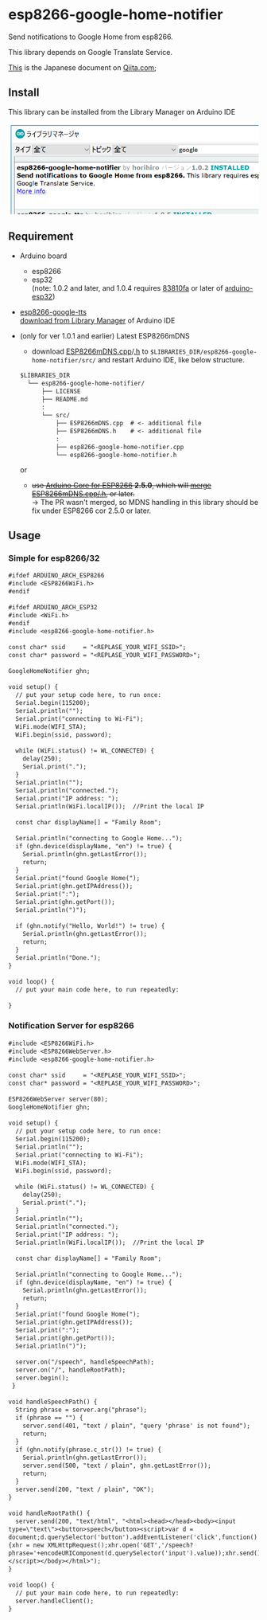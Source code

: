 # esp8266-google-home-notifier
Send notifications to Google Home from esp8266.

This library depends on Google Translate Service.

[This](https://qiita.com/horihiro/items/4ab0edf415916a2cd542) is the Japanese document on [Qiita.com](https://qiita.com/);

## Install
This library can be installed from the Library Manager on Arduino IDE

![](librarymanager.png)

## Requirement
- Arduino board 
  - esp8266
  - esp32<br>
    (note: 1.0.2 and later, and 1.0.4 requires [83810fa](https://github.com/espressif/arduino-esp32/tree/83810fa1563f77145272583e36dfb076d3a92018)  or later of [arduino-esp32](https://github.com/espressif/arduino-esp32))
- [esp8266-google-tts](https://github.com/horihiro/esp8266-google-tts) <br>
  [download from Library Manager](https://github.com/horihiro/esp8266-google-tts/blob/master/README.md#install) of Arduino IDE

- (only for ver 1.0.1 and earlier) Latest ESP8266mDNS
  - download [ESP8266mDNS.cpp](https://github.com/mblythe86/Arduino/blob/master/libraries/ESP8266mDNS/ESP8266mDNS.cpp)/[.h](https://github.com/mblythe86/Arduino/blob/master/libraries/ESP8266mDNS/ESP8266mDNS.h) to  `$LIBRARIES_DIR/esp8266-google-home-notifier/src/` and restart Arduino IDE, like below structure. <br>
  ```
  $LIBRARIES_DIR
    └── esp8266-google-home-notifier/
        ├── LICENSE
        ├── README.md
        :
        └── src/
            ├── ESP8266mDNS.cpp  # <- additional file
            ├── ESP8266mDNS.h    # <- additional file
            :
            ├── esp8266-google-home-notifier.cpp
            └── esp8266-google-home-notifier.h
  ```
  or
  - ~~use [Arduino Core for ESP8266](https://github.com/esp8266/Arduino/) **2.5.0**, which will [merge ESP8266mDNS.cpp/.h](https://github.com/esp8266/Arduino/pull/3107), or later.~~<br>
  -> The PR wasn't merged, so MDNS handling in this library should be fix under ESP8266 cor 2.5.0 or later.

## Usage
### Simple for esp8266/32
```
#ifdef ARDUINO_ARCH_ESP8266
#include <ESP8266WiFi.h>
#endif

#ifdef ARDUINO_ARCH_ESP32
#include <WiFi.h>
#endif
#include <esp8266-google-home-notifier.h>

const char* ssid     = "<REPLASE_YOUR_WIFI_SSID>";
const char* password = "<REPLASE_YOUR_WIFI_PASSWORD>";

GoogleHomeNotifier ghn;

void setup() {
  // put your setup code here, to run once:
  Serial.begin(115200);
  Serial.println("");
  Serial.print("connecting to Wi-Fi");
  WiFi.mode(WIFI_STA);
  WiFi.begin(ssid, password);

  while (WiFi.status() != WL_CONNECTED) {
    delay(250);
    Serial.print(".");
  }
  Serial.println("");
  Serial.println("connected.");
  Serial.print("IP address: ");
  Serial.println(WiFi.localIP());  //Print the local IP
  
  const char displayName[] = "Family Room";

  Serial.println("connecting to Google Home...");
  if (ghn.device(displayName, "en") != true) {
    Serial.println(ghn.getLastError());
    return;
  }
  Serial.print("found Google Home(");
  Serial.print(ghn.getIPAddress());
  Serial.print(":");
  Serial.print(ghn.getPort());
  Serial.println(")");
  
  if (ghn.notify("Hello, World!") != true) {
    Serial.println(ghn.getLastError());
    return;
  }
  Serial.println("Done.");
}

void loop() {
  // put your main code here, to run repeatedly:

}
```

### Notification Server for esp8266
```
#include <ESP8266WiFi.h>
#include <ESP8266WebServer.h>
#include <esp8266-google-home-notifier.h>

const char* ssid     = "<REPLASE_YOUR_WIFI_SSID>";
const char* password = "<REPLASE_YOUR_WIFI_PASSWORD>";

ESP8266WebServer server(80);
GoogleHomeNotifier ghn;

void setup() {
  // put your setup code here, to run once:
  Serial.begin(115200);
  Serial.println("");
  Serial.print("connecting to Wi-Fi");
  WiFi.mode(WIFI_STA);
  WiFi.begin(ssid, password);

  while (WiFi.status() != WL_CONNECTED) {
    delay(250);
    Serial.print(".");
  }
  Serial.println("");
  Serial.println("connected.");
  Serial.print("IP address: ");
  Serial.println(WiFi.localIP());  //Print the local IP
  
  const char displayName[] = "Family Room";

  Serial.println("connecting to Google Home...");
  if (ghn.device(displayName, "en") != true) {
    Serial.println(ghn.getLastError());
    return;
  }
  Serial.print("found Google Home(");
  Serial.print(ghn.getIPAddress());
  Serial.print(":");
  Serial.print(ghn.getPort());
  Serial.println(")");
  
  server.on("/speech", handleSpeechPath);
  server.on("/", handleRootPath);
  server.begin();
 }

void handleSpeechPath() {
  String phrase = server.arg("phrase");
  if (phrase == "") {
    server.send(401, "text / plain", "query 'phrase' is not found");
    return;
  }
  if (ghn.notify(phrase.c_str()) != true) {
    Serial.println(ghn.getLastError());
    server.send(500, "text / plain", ghn.getLastError());
    return;
  }
  server.send(200, "text / plain", "OK");
}

void handleRootPath() {
  server.send(200, "text/html", "<html><head></head><body><input type=\"text\"><button>speech</button><script>var d = document;d.querySelector('button').addEventListener('click',function(){xhr = new XMLHttpRequest();xhr.open('GET','/speech?phrase='+encodeURIComponent(d.querySelector('input').value));xhr.send();});</script></body></html>");
}

void loop() {
  // put your main code here, to run repeatedly:
  server.handleClient();
}
```
